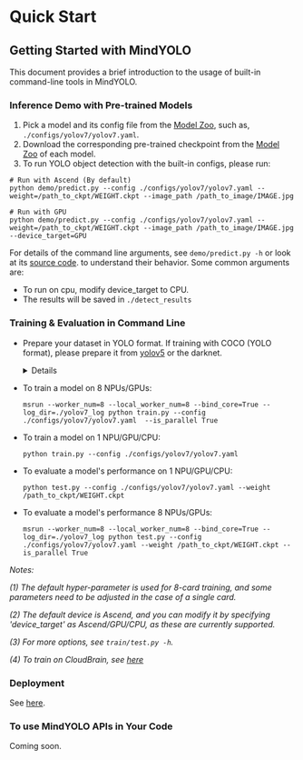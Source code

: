 

# Quick Start


## Getting Started with MindYOLO

This document provides a brief introduction to the usage of built-in command-line tools in MindYOLO.

### Inference Demo with Pre-trained Models

1. Pick a model and its config file from the [Model Zoo](../modelzoo/benchmark.md), such as, `./configs/yolov7/yolov7.yaml`.
2. Download the corresponding pre-trained checkpoint from the [Model Zoo](../modelzoo/benchmark.md) of each model.
3. To run YOLO object detection with the built-in configs, please run:

```shell
# Run with Ascend (By default)
python demo/predict.py --config ./configs/yolov7/yolov7.yaml --weight=/path_to_ckpt/WEIGHT.ckpt --image_path /path_to_image/IMAGE.jpg

# Run with GPU
python demo/predict.py --config ./configs/yolov7/yolov7.yaml --weight=/path_to_ckpt/WEIGHT.ckpt --image_path /path_to_image/IMAGE.jpg --device_target=GPU
```


For details of the command line arguments, see `demo/predict.py -h` or look at its [source code](https://github.com/mindspore-lab/mindyolo/blob/master/deploy/predict.py).
to understand their behavior. Some common arguments are:
* To run on cpu, modify device_target to CPU.
* The results will be saved in `./detect_results`

### Training & Evaluation in Command Line

* Prepare your dataset in YOLO format. If training with COCO (YOLO format), please prepare it from [yolov5](https://github.com/ultralytics/yolov5) or the darknet.
  
  <details onclose>

  ```text
    coco/
      {train,val}2017.txt
      annotations/
        instances_{train,val}2017.json
      images/
        {train,val}2017/
            00000001.jpg
            ...
            # image files that are mentioned in the corresponding train/val2017.txt
      labels/
        {train,val}2017/
            00000001.txt
            ...
            # label files that are mentioned in the corresponding train/val2017.txt
  ```
  </details>

* To train a model on 8 NPUs/GPUs:
  ```shell
  msrun --worker_num=8 --local_worker_num=8 --bind_core=True --log_dir=./yolov7_log python train.py --config ./configs/yolov7/yolov7.yaml  --is_parallel True
  ```

* To train a model on 1 NPU/GPU/CPU:
  ```shell
  python train.py --config ./configs/yolov7/yolov7.yaml 
  ```

* To evaluate a model's performance on 1 NPU/GPU/CPU:
  ```shell
  python test.py --config ./configs/yolov7/yolov7.yaml --weight /path_to_ckpt/WEIGHT.ckpt
  ```
* To evaluate a model's performance 8 NPUs/GPUs:
  ```shell
  msrun --worker_num=8 --local_worker_num=8 --bind_core=True --log_dir=./yolov7_log python test.py --config ./configs/yolov7/yolov7.yaml --weight /path_to_ckpt/WEIGHT.ckpt --is_parallel True
  ```
*Notes:*

*(1) The default hyper-parameter is used for 8-card training, and some parameters need to be adjusted in the case of a single card.*

*(2) The default device is Ascend, and you can modify it by specifying 'device_target' as Ascend/GPU/CPU, as these are currently supported.*

*(3) For more options, see `train/test.py -h`.*

*(4) To train on CloudBrain, see [here](modelarts.md)*


### Deployment

See [here](deployment.md).


### To use MindYOLO APIs in Your Code

Coming soon.

